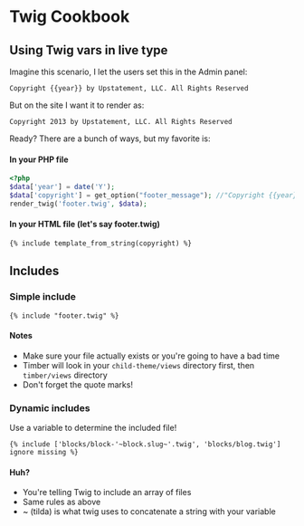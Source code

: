 # Twig Cookbook

## Using Twig vars in live type
Imagine this scenario, I let the users set this in the Admin panel:

```
Copyright {{year}} by Upstatement, LLC. All Rights Reserved
```

But on the site I want it to render as:

```
Copyright 2013 by Upstatement, LLC. All Rights Reserved
```

Ready? There are a bunch of ways, but my favorite is:

#### In your PHP file

```php
<?php
$data['year'] = date('Y');
$data['copyright'] = get_option("footer_message"); //"Copyright {{year}} by Upstatement, LLC. All Rights Reserved"
render_twig('footer.twig', $data);
```

#### In your HTML file (let's say **footer.twig**)

```twig
{% include template_from_string(copyright) %}
```

## Includes
### Simple include

```twig
{% include "footer.twig" %}
```
#### Notes
* Make sure your file actually exists or you're going to have a bad time
* Timber will look in your ```child-theme/views``` directory first, then ```timber/views``` directory
* Don't forget the quote marks!

### Dynamic includes
Use a variable to determine the included file!

```twig
{% include ['blocks/block-'~block.slug~'.twig', 'blocks/blog.twig'] ignore missing %}
```

#### Huh?
* You're telling Twig to include an array of files
* Same rules as above
* ~ (tilda) is what twig uses to concatenate a string with your variable
